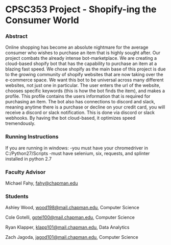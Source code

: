 # CPSC353 Project - Shopify-ing the Consumer World

### Abstract
Online shopping has become an absolute nightmare for the average consumer who wishes to purchase an item that is highly sought after. Our project combats the already intense bot-marketplace. We are creating a cloud-based shopify bot that has the capability to purchase an item at a blazing fast speed. We chose shopify as the main base of this project is due to the growing community of shopify websites that are now taking over the e-commerce space. We want this bot to be universal across many different websites, not just one in particular. The user enters the url of the website, chooses specific keywords (this is how the bot finds the item), and makes a profile. This profile contains the users information that is required for purchasing an item. The bot also has connections to discord and slack, meaning anytime there is a purchase or decline on your credit card, you will receive a discord or slack notification. This is done via discord or slack webhooks. By having the bot cloud-based, it optimizes speed tremendously.

### Running Instructions
If you are running in windows:
  -you must have your chromedriver in C:/Python27/Scripts
  -must have selenium, six, requests, and splinter installed in python 2.7

### Faculty Advisor
Michael Fahy, fahy@chapman.edu

### Students
Ashley Wood, wood198@mail.chapman.edu, Computer Science

Cole Gotelli, gotel100@mail.chapman.edu, Computer Science

Ryan Klapper, klapp101@mail.chapman.edu, Data Analytics

Zach Jagoda, jagod101@mail.chapman.edu, Computer Science
